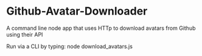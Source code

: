 # Github-Avatar-Downloader
A command line node app that uses HTTp to download avatars from Github using their API

Run via a CLI by typing: node download_avatars.js <owner> <repo>
